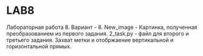 # LAB8
Лабораторная работа 8. Вариант - 8.
New_image - Картинка, полученная преобразованием из первого задания.
2_task.py - файл для второго и третьего задания. Захват метки и отобржаение вертикальной и горизонтальной прямых.
